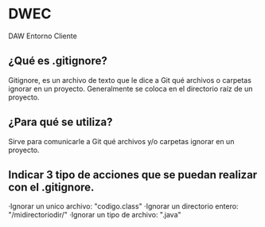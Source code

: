 # DWEC
DAW Entorno Cliente

## ¿Qué es .gitignore? 
Gitignore, es un archivo de texto que le dice a Git qué archivos o carpetas ignorar en un proyecto. Generalmente se coloca en el directorio raíz de un proyecto.

## ¿Para qué se utiliza? 
Sirve para comunicarle a Git qué archivos y/o carpetas ignorar en un proyecto.

## Indicar 3 tipo de acciones que se puedan realizar con el .gitignore.
·Ignorar un unico archivo: "codigo.class"
·Ignorar un directorio entero: "/midirectoriodir/"
·Ignorar un tipo de archivo: ".java"
